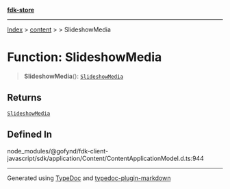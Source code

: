 [**fdk-store**](../../../README.md)
***

[Index](../../../API.md) > [content](../../README.md) > [<internal>](../README.md) > SlideshowMedia

# Function: SlideshowMedia

> **SlideshowMedia**(): [`SlideshowMedia`](../type-aliases/type-alias.SlideshowMedia.md)

## Returns

[`SlideshowMedia`](../type-aliases/type-alias.SlideshowMedia.md)

## Defined In

node\_modules/@gofynd/fdk-client-javascript/sdk/application/Content/ContentApplicationModel.d.ts:944

***
Generated using [TypeDoc](https://typedoc.org/) and [typedoc-plugin-markdown](https://www.npmjs.com/package/typedoc-plugin-markdown)
